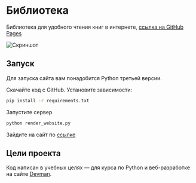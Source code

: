 # Библиотека

Библиотека для удобного чтения книг в интернете, [ссылка на GitHub Pages](https://golovolom288.github.io/library1/pages/index1.html)

![Скриншот](library1/screenshot.png)

## Запуск

Для запуска сайта вам понадобится Python третьей версии.

Скачайте код с GitHub. Установите зависимости:

```sh
pip install -r requirements.txt
```

Запустите сервер

```sh
python render_website.py
```

Зайдите на сайт по [ссылке](http://127.0.0.1:5500)

## Цели проекта

Код написан в учебных целях — для курса по Python и веб-разработке на сайте [Devman](https://dvmn.org).
